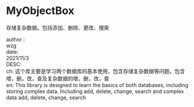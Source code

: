# MyObjectBox
存储复杂数据。包括添加、删除、更改、搜索




author :     
    wzg     
date:   
    2021/11/3   
DESC:    
    ch: 这个库主要是学习两个数据库的基本使用，包含存储复杂数据等问题。包含增，删，改，查及复杂数据的增，删，改，查     
    en: This library is designed to learn the basics of both databases, including storing complex data. Including add, delete, change, search and complex data add, delete, change, search 
